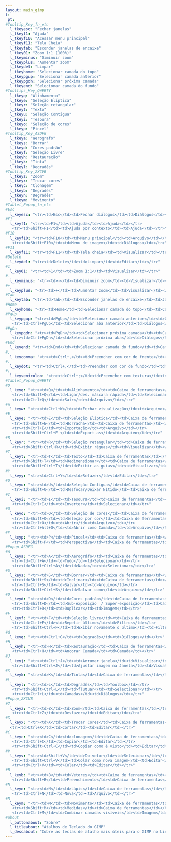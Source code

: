 ```yaml
---
layout: main_gimp
t:
 pt:
#Tooltip_Key_fn_etc
  l_tkeyesc: "Fechar janelas"
  l_tkeyf1: "Ajuda"
  l_tkeyf10: "Acessar menu principal"
  l_tkeyf11: "Tela Cheia"
  l_tkeytab: "Esconder janelas de encaixe"
  l_tkey01: "Zoom 1:1 (100%)"
  l_tkeyminus: "Diminuir zoom"
  l_tkeyplus: "Aumentar zoom"
  l_tkeydel: "Limpar"
  l_tkeyhome: "Selecionar camada do topo"
  l_tkeypgup: "Selecionar camada anterior"
  l_tkeypgdn: "Selecionar próxima camada"
  l_tkeyend: "Selecionar camada do fundo"
#Tooltips_Key_QWERTY
  l_tkeyq: "Alinhamento"
  l_tkeye: "Seleção Elíptica"
  l_tkeyr: "Seleção retangular"
  l_tkeyt: "Texto"
  l_tkeyu: "Seleção Contígua"
  l_tkeyi: "Tesoura"
  l_tkeyo: "Seleção de cores"
  l_tkeyp: "Pincel"
#Tooltip_Key_ASDFG
  l_tkeya: "aerografo"
  l_tkeys: "Borrar"
  l_tkeyd: "Cores padrão"
  l_tkeyf: "Seleção Livre"
  l_tkeyh: "Restauração"
  l_tkeyk: "Tinta"
  l_tkeyl: "Degradês"
#Tooltip_Key_ZXCVB
  l_tkeyz: "Zoom"
  l_tkeyx: "Trocar cores"
  l_tkeyc: "Clonagem"
  l_tkeyb: "Degradês"
  l_tkeyn: "Degradês"
  l_tkeym: "Movimento"
#Tablet_Popup_fn_etc
#Esc
  l_keyesc: "<tr><td>Esc</td><td>Fechar diálogos</td><td>Diálogos</td></tr>"
#F1
  l_keyf1: "<tr><td>F1</td><td>Ajuda</td><td>Ajuda</td></tr>
   <tr><td>Shift+F1</td><td>Ajuda por contexto</td><td>Ajuda</td></tr>"
#F10
  l_keyf10: "<tr><td>F10</td><td>Menu principal</td><td>Arquivo</td></tr>
   <tr><td>Shift+F10</td><td>Menu de imagem</td><td>Diálogos</td></tr>"
#F11
  l_keyf11: "<tr><td>F11</td><td>Tela cheia</td><td>Visualizar</td></tr>"
#Delete
  l_keydel: "<tr><td>Delete</td><td>Limpar</td><td>Editar</td></tr>"
#1
  l_key01: "<tr><td>1</td><td>Zoom 1:1</td><td>Visualizar</td></tr>"
#-
  l_keyminus: "<tr><td>-</td><td>Diminuir zoom</td><td>Visualizar</td></tr>"
#+
  l_keyplus: "<tr><td>+</td><td>Aumentar zoom</td><td>Visualizar</td></tr>"
#Tab
  l_keytab: "<tr><td>Tab</td><td>Esconder janelas de encaixe</td><td>Janelas</td></tr>"
#Home
  l_keyhome: "<tr><td>Home</td><td>Selecionar camada do topo</td><td>Camadas</td></tr>"
#PgUp
  l_keypgup: "<tr><td>PgUp</td><td>Selecionar camada anterior</td><td>Camadas</td></tr>
   <tr><td>Ctrl+PgUp</td><td>Selecionar aba anterior</td><td>Diálogos</td></tr>"
#PgDn
  l_keypgdn: "<tr><td>PgDn</td><td>Selecionar próxima camada</td><td>Camadas</td></tr>
   <tr><td>Ctrl+PgDn</td><td>Selecionar próxima aba</td><td>Diálogos</td></tr>"
#End
  l_keyend: "<tr><td>End</td><td>Selecionar camada do fundo</td><td>Camadas</td></tr>"
#,
  l_keycomma: "<tr><td>Ctrl+,</td><td>Preencher com cor de frente</td><td>Editar</td></tr>"
#.
  l_keydot: "<tr><td>Ctrl+,</td><td>Preencher com cor de fundo</td><td>Editar</td></tr>"
#;
  l_keysemicolon: "<tr><td>Ctrl+;</td><td>Preencher com textura</td><td>Editar</td></tr>"
#Tablet_Popup_QWERTY
#Q
  l_keyq: "<tr><td>Q</td><td>Alinhamento</td><td>Caixa de ferramentas</td></tr>
   <tr><td>Shift+Q</td><td>Ligar/des. máscara rápida</td><td>Selecionar</td></tr>	
   <tr><td>Ctrl+Q</td><td>Sair</td><td>Arquivo</td></tr>"
#W
  l_keyw: "<tr><td>Ctrl+W</td><td>Fechar visualização</td><td>Arquivo</td></tr>"
#E
  l_keye: "<tr><td>E</td><td>Seleção Elíptica</td><td>Caixa de ferramentas</td></tr>
   <tr><td>Shift+E</td><td>Borracha</td><td>Caixa de ferramentas</td></tr>
   <tr><td>Ctrl+E</td><td>Exportação</td><td>Arquivo</td></tr>
   <tr><td>Shift+Ctrl+E </td><td>Export as</td><td>Arquivo</td></tr>"
#R
  l_keyr: "<tr><td>R</td><td>Seleção retangular</td><td>Caixa de ferramentas</td></tr>
   <tr><td>Shift+Ctrl+R</td><td>Exibir réguas</td><td>Visualizar</td></tr>"
#T
  l_keyt: "<tr><td>T</td><td>Texto</td><td>Caixa de ferramentas</td></tr>
   <tr><td>Shift+T</td><td>Redimensionar</td><td>Caixa de ferramentas</td></tr>
   <tr><td>Shift+Ctrl+T</td><td>Exibir as guias</td><td>Visualizar</td></tr>"
#Y
  l_keyy: "<tr><td>Ctrl+Y</td><td>Refazer</td><td>Editar</td></tr>"
#U
  l_keyu: "<tr><td>U</td><td>Seleção Contígua</td><td>Caixa de ferramentas</td></tr>
   <tr><td>Shift+U</td><td>Desfocar/Deixar Nítido</td><td>Caixa de ferramentas</td></tr>"
#I
  l_keyi: "<tr><td>I</td><td>Tesoura</td><td>Caixa de ferramentas</td></tr>
   <tr><td>Ctrl+I</td><td>Inverter</td><td>Selecionar</td></tr>"
#O
  l_keyo: "<tr><td>O</td><td>Seleção de cores</td><td>Caixa de ferramentas</td></tr>
   <tr><td>Shift+O</td><td>Seleção por cor</td><td>Caixa de ferramentas</td></tr>
   <tr><td>Ctrl+O</td><td>Abrir</td><td>Arquivo</td></tr>
   <tr><td>Ctrl+Alt+O</td><td>Abrir como Camada</td><td>Arquivo</td></tr>"
#P
  l_keyp: "<tr><td>P</td><td>Pincel</td><td>Caixa de ferramentas</td></tr>
   <tr><td>Shift+P</td><td>Perspectiva</td><td>Caixa de ferramentas</td></tr>"
#Popup_ASDFG
#A
  l_keya: "<tr><td>A</td><td>Aerográfo</td><td>Caixa de ferramentas</td></tr>
   <tr><td>Ctrl+A</td><td>Tudo</td><td>Selecionar</td></tr>	
   <tr><td>Shift+Ctrl+A</td><td>Nada</td><td>Selecionar</td></tr>"
#S
  l_keys: "<tr><td>S</td><td>Borrar</td><td>Caixa de ferramentas</td></tr>
   <tr><td>Shift+S</td><td>Inclinar</td><td>Caixa de ferramentas</td></tr>
   <tr><td>Ctrl+S</td><td>Salvar</td><td>Arquivo</td></tr>
   <tr><td>Shift+Ctrl+S</td><td>Salvar como</td><td>Arquivo</td></tr>"
#D
  l_keyd: "<tr><td>D</td><td>Cores padrão</td><td>Caixa de ferramentas</td></tr>	
   <tr><td>Shift+D</td><td>Sub-exposição  / Super-exposição</td><td>Caixa de ferramentas</td></tr>	
   <tr><td>Ctrl+D</td><td>Duplicar</td><td>Imagem</td></tr>"
#F
  l_keyf: "<tr><td>F</td><td>Seleção livre</td><td>Caixa de ferramentas</td></tr>	
   <tr><td>Ctrl+F</td><td>Repetir último</td><td>Filtros</td></tr>	
   <tr><td>Shift+Ctrl+F</td><td>Exibir novamente o último</td><td>Filtros</td></tr>"
#G
  l_keyg: "<tr><td>Ctrl+G</td><td>Degradês</td><td>Diálogos</td></tr>"
#H
  l_keyh: "<tr><td>H</td><td>Restauração</td><td>Caixa de ferramentas</td></tr>
   <tr><td>Ctrl+H</td><td>Ancorar Camada</td><td>Camada</td></tr>"
#J
  l_keyj: "<tr><td>Ctrl+J</td><td>Arrumar janela</td><td>Visualizar</td></tr>
   <tr><td>Shift+­Ctrl+J</td><td>Ajustar imagem na Janela</td><td>Visualizar</td></tr>"
#K
  l_keyk: "<tr><td>K</td><td>Tinta</td><td>Caixa de ferramentas</td></tr>"	
#L
  l_keyl: "<tr><td>L</td><td>Degradês</td><td>Toolbox</td></tr>
   <tr><td>Shift+Ctrl+L</td><td>flutuar</td><td>Selectionar</td></tr>
   <tr><td>Ctrl+L</td><td>Camadas</td><td>Diálogos</td></tr>"
#Popup_ZXCVB
#Z
  l_keyz: "<tr><td>Z</td><td>Zoom</td><td>Caixa de ferramentas</td></tr>
   <tr><td>Ctrl+Z</td><td>Desfazer</td><td>Editar</td></tr>"
#X
  l_keyx: "<tr><td>X</td><td>Trocar Cores</td><td>Caixa de ferramentas</td></tr>
  <tr><td>Ctrl+X</td><td>Cortar</td><td>Editar</td></tr>"
#C
  l_keyc: "<tr><td>C</td><td>clonagem</td><td>Caixa de ferramentas</td></tr>
   <tr><td>Ctrl+C</td><td>Copiar</td><td>Editar</td></tr>
   <tr><td>Shift+Ctrl+C</td><td>Copiar como é visto</td><td>Editar</td></tr>"
#V
  l_keyv: "<tr><td>Shift+V</td><td>Do vetor</td><td>Selecionar</td></tr>
   <tr><td>Shift+Ctrl+V</td><td>Colar como nova imagem</td><td>Editar</td></tr>
   <tr><td>Ctrl+V</td><td>Colar</td><td>Editar</td></tr>"
#B
  l_keyb: "<tr><td>B</td><td>Vetores</td><td>Caixa de ferramentas</td></tr>
   <tr><td>Shift+B</td><td>Preenchimento</td><td>Caixa de ferramentas</td></tr>"
#N
  l_keyn: "<tr><td>N</td><td>Lápis</td><td>Caixa de ferramentas</td></tr>
   <tr><td>Ctrl+N</td><td>Nova</td><td>Arquivo</td></tr>"
#M
  l_keym: "<tr><td>M</td><td>Movimento</td><td>Caixa de ferramentas</td></tr>
   <tr><td>Shift+M</td><td>Medidas</td><td>Caixa de ferramentas</td></tr>
   <tr><td>Ctrl+M</td><td>Combinar camadas visíveis</td><td>Imagem</td></tr>"
#about
  l_buttonabout: "Sobre"
  l_titleabout: "Atalhos de Teclado do GIMP"
  l_descabout: "Cobre as teclas de atalho mais úteis para o GIMP no Linux. Todas as teclas podem ser atribuídas individualmente em: Editar / Preferências / interface / atalhos de teclado."
---
```



